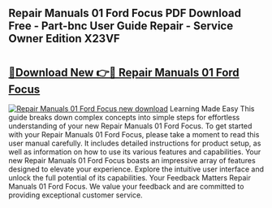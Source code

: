 ## Repair Manuals 01 Ford Focus PDF Download Free - Part-bnc User Guide Repair - Service Owner Edition X23VF

# <h2><a href="http://bc66412.oget.top/?id=Repair+Manuals+01+Ford+Focus">🔗Download New 👉🔴 Repair Manuals 01 Ford Focus</a></h2>

[![Repair Manuals 01 Ford Focus new download](https://i.imgur.com/5g1atiW.png)](http://bc66412.oget.top/?id=Repair+Manuals+01+Ford+Focus)
Learning Made Easy This guide breaks down complex concepts into simple steps for effortless understanding of your new Repair Manuals 01 Ford Focus. To get started with your Repair Manuals 01 Ford Focus, please take a moment to read this user manual carefully. It includes detailed instructions for product setup, as well as information on how to use its various features and capabilities. Your new Repair Manuals 01 Ford Focus boasts an impressive array of features designed to elevate your experience. Explore the intuitive user interface and unlock the full potential of its capabilities. Your Feedback Matters Repair Manuals 01 Ford Focus. We value your feedback and are committed to providing exceptional customer service.
